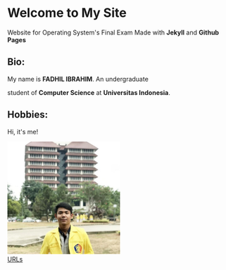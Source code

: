<h1> Welcome to My Site </h1>
<p> Website for Operating System's Final Exam
    Made with <strong>Jekyll</strong> and <strong>Github Pages</strong> </p>
<h2> Bio: </h2>
<p> My name is <b>FADHIL IBRAHIM</b>. An undergraduate
<p> student of <b>Computer Science</b> at <b>Universitas Indonesia</b>.</p>
<h2> Hobbies: </h2>
<p> Hi, it's me!</p>
<img src="fotosaya.jpg" width="256">
<br>
<a href="https://fadhilibra.github.io/os201/URLs/"> URLs </a>


